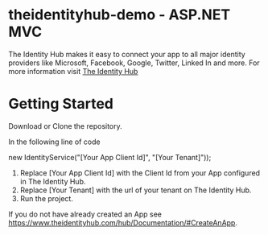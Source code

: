 theidentityhub-demo - ASP.NET MVC
=====================================

The Identity Hub makes it easy to connect your app to all major identity providers like Microsoft, Facebook, Google, Twitter, Linked In and more. For more information visit [The Identity Hub](https://www.theidentityhub.com)

Getting Started
===============

Download or Clone the repository. 

In the following line of code

new IdentityService("[Your App Client Id]", "[Your Tenant]"));

1. Replace [Your App Client Id] with the Client Id from your App configured in The Identity Hub.
2. Replace [Your Tenant] with the url of your tenant on The Identity Hub.
3. Run the project.

If you do not have already created an App see https://www.theidentityhub.com/hub/Documentation/#CreateAnApp.



